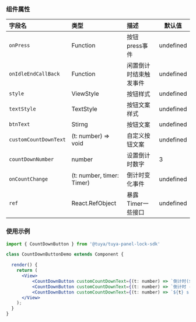 ### 组件属性

| 字段名        | 类型   | 描述                                                   | 默认值    |
| :------------ | :----- | :----------------------------------------------------- | --------- |
| `onPress`          | Function | 按钮press事件 | undefined |
| `onIdleEndCallBack`  | Function | 闲置倒计时结束触发事件 | undefined |
| `style`  | ViewStyle | 按钮样式 | undefined |
| `textStyle`  | TextStyle | 按钮文案样式 | undefined |
| `btnText`     | Stirng | 按钮文案 | undefined |
| `customCountDownText`  | (t: number) => void | 自定义按钮文案 | undefined |
| `countDownNumber` | number | 设置倒计时数字 | 3 |
| `onCountChange`        | (t: number, timer: Timer) | 倒计时变化事件 | undefined |
| `ref`        | React.RefObject<Timer> | 暴露Timer一些接口 | undefined |

### 使用示例

```jsx
import { CountDownButton } from '@tuya/tuya-panel-lock-sdk'

class CountDownButtonDemo extends Component {

  render() { 
    return (
      <View>
          <CountDownButton customCountDownText={(t: number) => `倒计时(${t} s)`} />
          <CountDownButton customCountDownText={(t: number) => `倒计时 -> ${t} s`} />
          <CountDownButton customCountDownText={(t: number) => `${t} s 后结束倒计时`} />
      </View>
    ); 
  } 
}
```